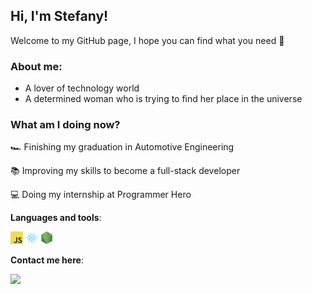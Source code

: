 ## Hi, I'm Stefany! 

Welcome to my GitHub page, I hope you can find what you need 💭

### About me:
- A lover of technology world
- A determined woman who is trying to find her place in the universe

### What am I doing now?
🏎️ Finishing my graduation in Automotive Engineering

📚 Improving my skills to become a full-stack developer

💻 Doing my internship at Programmer Hero

**Languages and tools**:

<code><img height="20" src="https://raw.githubusercontent.com/github/explore/80688e429a7d4ef2fca1e82350fe8e3517d3494d/topics/javascript/javascript.png"></code>
<code><img height="20" src="https://raw.githubusercontent.com/github/explore/80688e429a7d4ef2fca1e82350fe8e3517d3494d/topics/react/react.png"></code>
<code><img height="20" src="https://raw.githubusercontent.com/github/explore/80688e429a7d4ef2fca1e82350fe8e3517d3494d/topics/nodejs/nodejs.png"></code>

**Contact me here**:

[<code><img height="20" src="https://img.shields.io/badge/Gmail-D14836?style=for-the-badge&logo=gmail&logoColor=white"></code>](mailto:ste.stefany22@gmail.com)
